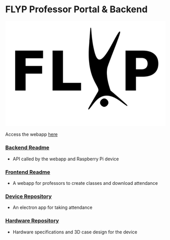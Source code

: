 # FLYP Professor Portal & Backend

![logo](documentation/FLYP.png)

Access the webapp [here](http://ec2-18-222-100-183.us-east-2.compute.amazonaws.com:3000/)

### [Backend Readme](backend/README.md)
* API called by the webapp and Raspberry Pi device

### [Frontend Readme](frontend/README.md)
* A webapp for professors to create classes and download attendance 

### [Device Repository](https://github.com/collier-watkins/FLYP-Pi-Repo)
* An electron app for taking attendance 

### [Hardware Repository](https://github.com/collier-watkins/FLYP-Hardware)
* Hardware specifications and 3D case design for the device
